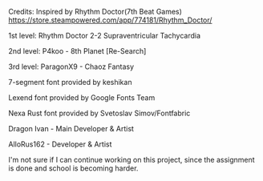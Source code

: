 Credits:
Inspired by Rhythm Doctor(7th Beat Games) https://store.steampowered.com/app/774181/Rhythm_Doctor/

1st level: Rhythm Doctor 2-2 Supraventricular Tachycardia

2nd level: P4koo - 8th Planet [Re-Search]

3rd level: ParagonX9 - Chaoz Fantasy

7-segment font provided by keshikan

Lexend font provided by Google Fonts Team

Nexa Rust font provided by Svetoslav Simov/Fontfabric

Dragon Ivan - Main Developer & Artist

AlloRus162 - Developer & Artist



I'm not sure if I can continue working on this project, since the assignment is done and school is becoming harder.
